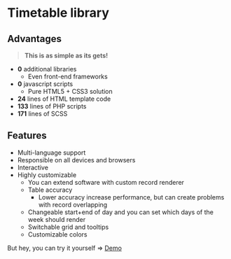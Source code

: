 # Timetable library
## Advantages
> **This is as simple as its gets!**
  * **0** additional libraries
    * Even front-end frameworks
  * **0** javascript scripts 
    * Pure HTML5 + CSS3 solution
  * **24** lines of HTML template code
  * **133** lines of PHP scripts
  * **171** lines of SCSS
  
## Features
  * Multi-language support
  * Responsible on all devices and browsers
  * Interactive
  * Highly customizable
    * You can extend software with custom record renderer
    * Table accuracy
      * Lower accuracy increase performance, but can create problems with record overlapping
    * Changeable start+end of day and you can set which days of the week should render
    * Switchable grid and tooltips
    * Customizable colors
      
But hey, you can try it yourself => [Demo](Demo.md)   
      
  